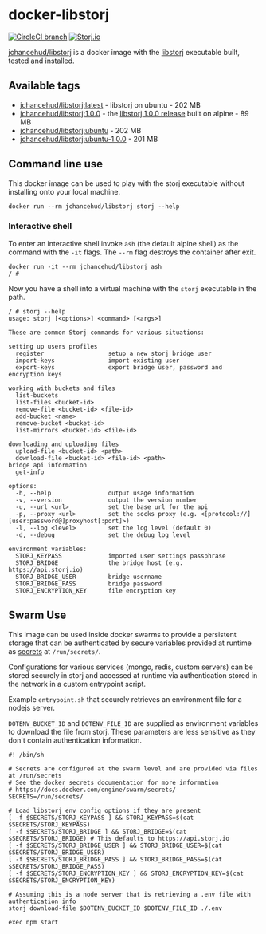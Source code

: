 # docker-libstorj

[![CircleCI branch](https://img.shields.io/circleci/project/github/JChanceHud/docker-libstorj/master.svg)](https://circleci.com/gh/JChanceHud/docker-libstorj)
[![Storj.io](https://storj.io/img/storj-badge.svg)](https://storj.io)

[jchancehud/libstorj](https://hub.docker.com/r/jchancehud/libstorj/) is a docker image with the [libstorj](https://github.com/Storj/libstorj) executable built, tested and installed.

## Available tags

- [jchancehud/libstorj:latest](https://github.com/JChanceHud/docker-libstorj/blob/master/Dockerfile) - libstorj on ubuntu - 202 MB
- [jchancehud/libstorj:1.0.0](https://github.com/JChanceHud/docker-libstorj/blob/1.0.0/Dockerfile) - the [libstorj 1.0.0 release](https://github.com/Storj/libstorj/tree/1.0.0) built on alpine - 89 MB
- [jchancehud/libstorj:ubuntu](https://github.com/JChanceHud/docker-libstorj/blob/master/ubuntu/Dockerfile) - 202 MB
- [jchancehud/libstorj:ubuntu-1.0.0](https://github.com/JChanceHud/docker-libstorj/blob/1.0.0/ubuntu/Dockerfile) - 201 MB

## Command line use

This docker image can be used to play with the storj executable without installing onto your local machine.

```
docker run --rm jchancehud/libstorj storj --help
```

### Interactive shell

To enter an interactive shell invoke `ash` (the default alpine shell) as the command with the `-it` flags. The `--rm` flag destroys the container after exit.

```
docker run -it --rm jchancehud/libstorj ash
/ #
```

Now you have a shell into a virtual machine with the `storj` executable in the path.

```
/ # storj --help
usage: storj [<options>] <command> [<args>]

These are common Storj commands for various situations:

setting up users profiles
  register                  setup a new storj bridge user
  import-keys               import existing user
  export-keys               export bridge user, password and encryption keys

working with buckets and files
  list-buckets
  list-files <bucket-id>
  remove-file <bucket-id> <file-id>
  add-bucket <name>
  remove-bucket <bucket-id>
  list-mirrors <bucket-id> <file-id>

downloading and uploading files
  upload-file <bucket-id> <path>
  download-file <bucket-id> <file-id> <path>
bridge api information
  get-info

options:
  -h, --help                output usage information
  -v, --version             output the version number
  -u, --url <url>           set the base url for the api
  -p, --proxy <url>         set the socks proxy (e.g. <[protocol://][user:password@]proxyhost[:port]>)
  -l, --log <level>         set the log level (default 0)
  -d, --debug               set the debug log level

environment variables:
  STORJ_KEYPASS             imported user settings passphrase
  STORJ_BRIDGE              the bridge host (e.g. https://api.storj.io)
  STORJ_BRIDGE_USER         bridge username
  STORJ_BRIDGE_PASS         bridge password
  STORJ_ENCRYPTION_KEY      file encryption key
```

## Swarm Use

This image can be used inside docker swarms to provide a persistent storage that can be authenticated by secure variables provided at runtime as [secrets](https://docs.docker.com/engine/swarm/secrets/) at `/run/secrets/`.

Configurations for various services (mongo, redis, custom servers) can be stored securely in storj and accessed at runtime via authentication stored in the network in a custom entrypoint script.

Example `entrypoint.sh` that securely retrieves an environment file for a nodejs server.

`DOTENV_BUCKET_ID` and `DOTENV_FILE_ID` are supplied as environment variables to download the file from storj. These parameters are less sensitive as they don't contain authentication information.

```
#! /bin/sh

# Secrets are configured at the swarm level and are provided via files at /run/secrets
# See the docker secrets documentation for more information
# https://docs.docker.com/engine/swarm/secrets/
SECRETS=/run/secrets/

# Load libstorj env config options if they are present
[ -f $SECRETS/STORJ_KEYPASS ] && STORJ_KEYPASS=$(cat $SECRETS/STORJ_KEYPASS)
[ -f $SECRETS/STORJ_BRIDGE ] && STORJ_BRIDGE=$(cat $SECRETS/STORJ_BRIDGE) # This defaults to https://api.storj.io
[ -f $SECRETS/STORJ_BRIDGE_USER ] && STORJ_BRIDGE_USER=$(cat $SECRETS/STORJ_BRIDGE_USER)
[ -f $SECRETS/STORJ_BRIDGE_PASS ] && STORJ_BRIDGE_PASS=$(cat $SECRETS/STORJ_BRIDGE_PASS)
[ -f $SECRETS/STORJ_ENCRYPTION_KEY ] && STORJ_ENCRYPTION_KEY=$(cat $SECRETS/STORJ_ENCRYPTION_KEY)

# Assuming this is a node server that is retrieving a .env file with authentication info
storj download-file $DOTENV_BUCKET_ID $DOTENV_FILE_ID ./.env

exec npm start
```
